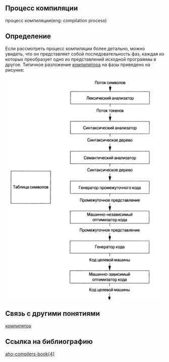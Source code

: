 ## Процесс компиляции
процесс компиляции(eng: compilation process)

## Определение
Если рассмотреть процесс компиляции более детально, можно увидеть, что он представляет собой последовательность
фаз, каждая из которых преобразует одно из представлений исходной программы в другое. Типичное разложение 
[компилятора](compiler_1.md) на фазы приведено на рисунке:

![compilation process](images/compilation%20process.png)

## Связь с другими понятиями
[компилятор](compiler_1.md)
## Cсылка на библиографию
[aho-compilers-book{4}](../bibliography/aho-compilers-book%7B4%7D.md)
